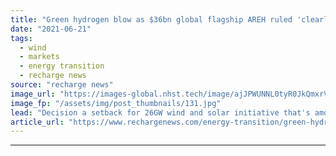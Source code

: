 ```yaml
---
title: "Green hydrogen blow as $36bn global flagship AREH ruled 'clearly unacceptable' by Australia"
date: "2021-06-21"
tags: 
  - wind
  - markets
  - energy transition
  - recharge news
source: "recharge news"
image_url: "https://images-global.nhst.tech/image/ajJPWUNNL0tyR0JkQmxrVW8zSlJxczMxMlkvYVhOd29NR1ZDNTZ1SmlLOD0=/nhst/binary/5cf9ffd1a5f8ec64f8a9015f5e1d743e"
image_fp: "/assets/img/post_thumbnails/131.jpg"
lead: "Decision a setback for 26GW wind and solar initiative that's among largest to pioneer production of renewable fuels at 'oil & gas scale'"
article_url: "https://www.rechargenews.com/energy-transition/green-hydrogen-blow-as-36bn-global-flagship-areh-ruled-clearly-unacceptable-by-australia/2-1-1028069"
---
```


---
